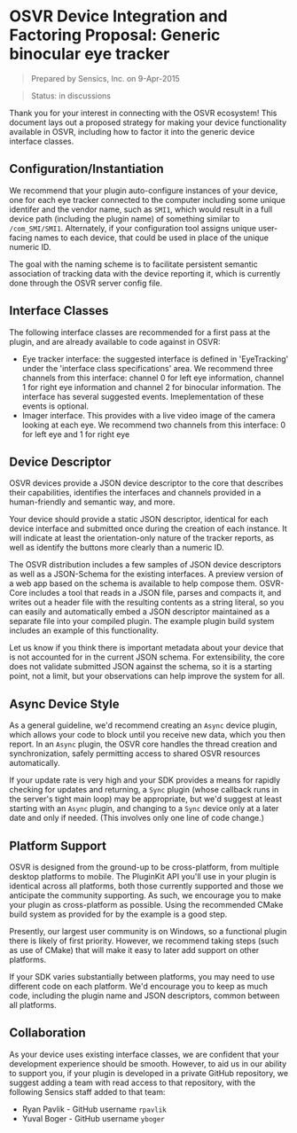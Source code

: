# OSVR Device Integration and Factoring Proposal: Generic binocular eye tracker

> Prepared by Sensics, Inc. on 9-Apr-2015

> Status: in discussions

Thank you for your interest in connecting with the OSVR ecosystem! This document lays out a proposed strategy for making your device functionality available in OSVR, including how to factor it into the generic device interface classes.


## Configuration/Instantiation
We recommend that your plugin auto-configure instances of your device, one for each eye tracker connected to the computer including some unique identifer and the vendor name, such as `SMI1`, which would result in a full device path (including the plugin name) of something similar to `/com_SMI/SMI1`. Alternately, if your configuration tool assigns unique user-facing names to each device, that could be used in place of the unique numeric ID.

The goal with the naming scheme is to facilitate persistent semantic association of tracking data with the device reporting it, which is currently done through the OSVR server config file. 

## Interface Classes
The following interface classes are recommended for a first pass at the plugin, and are already available to code against in OSVR:

- Eye tracker interface: the suggested interface is defined in 'EyeTracking' under the 'interface class specifications' area. We recommend three channels from this interface: channel 0 for left eye information, channel 1 for right eye information and channel 2 for binocular information. The interface has several suggested events. Imeplementation of these events is optional.
- Imager interface. This provides with a live video image of the camera looking at each eye. We recommend two channels from this interface: 0 for left eye and 1 for right eye

## Device Descriptor
OSVR devices provide a JSON device descriptor to the core that describes their capabilities, identifies the interfaces and channels provided in a human-friendly and semantic way, and more.

Your device should provide a static JSON descriptor, identical for each device interface and submitted once during the creation of each instance. It will indicate at least the orientation-only nature of the tracker reports, as well as identify the buttons more clearly than a numeric ID.

The OSVR distribution includes a few samples of JSON device descriptors as well as a JSON-Schema for the existing interfaces. A preview version of a web app based on the schema is available to help compose them. OSVR-Core includes a tool that reads in a JSON file, parses and compacts it, and writes out a header file with the resulting contents as a string literal, so you can easily and automatically embed a JSON descriptor maintained as a separate file into your compiled plugin. The example plugin build system includes an example of this functionality.

Let us know if you think there is important metadata about your device that is not accounted for in the current JSON schema. For extensibility, the core does not validate submitted JSON against the schema, so it is a starting point, not a limit, but your observations can help improve the system for all.

## Async Device Style
As a general guideline, we'd recommend creating an `Async` device plugin, which allows your code to block until you receive new data, which you then report. In an `Async` plugin, the OSVR core handles the thread creation and synchronization, safely permitting access to shared OSVR resources automatically.

If your update rate is very high and your SDK provides a means for rapidly checking for updates and returning, a `Sync` plugin (whose callback runs in the server's tight main loop) may be appropriate, but we'd suggest at least starting with an `Async` plugin, and changing to a `Sync` device only at a later date and only if needed. (This involves only one line of code change.)

## Platform Support
OSVR is designed from the ground-up to be cross-platform, from multiple desktop platforms to mobile. The PluginKit API you'll use in your plugin is identical across all platforms, both those currently supported and those we anticipate the community supporting. As such, we encourage you to make your plugin as cross-platform as possible. Using the recommended CMake build system as provided for by the example is a good step.

Presently, our largest user community is on Windows, so a functional plugin there is likely of first priority. However, we recommend taking steps (such as use of CMake) that will make it easy to later add support on other platforms.

If your SDK varies substantially between platforms, you may need to use different code on each platform. We'd encourage you to keep as much code, including the plugin name and JSON descriptors, common between all platforms.

## Collaboration
As your device uses existing interface classes, we are confident that your development experience should be smooth. However, to aid us in our ability to support you, if your plugin is developed in a private GitHub repository, we suggest adding a team with read access to that repository, with the following Sensics staff added to that team:

- Ryan Pavlik - GitHub username `rpavlik`
- Yuval Boger - GitHub username `yboger`